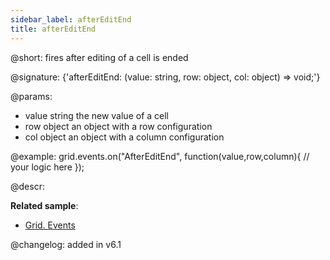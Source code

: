 ```yaml
---
sidebar_label: afterEditEnd
title: afterEditEnd
---          
```


@short: fires after editing of a cell is ended

@signature: {'afterEditEnd: (value: string, row: object, col: object) => void;'}
	
@params:
- value			string		the new value of a cell
- row			object		an object with a row configuration
- col		object		an object with a column configuration


@example:
grid.events.on("AfterEditEnd", function(value,row,column){
	// your logic here
});



@descr:




**Related sample**:
- [Grid. Events	](https://snippet.dhtmlx.com/9zeyp4ds)

@changelog: added in v6.1

